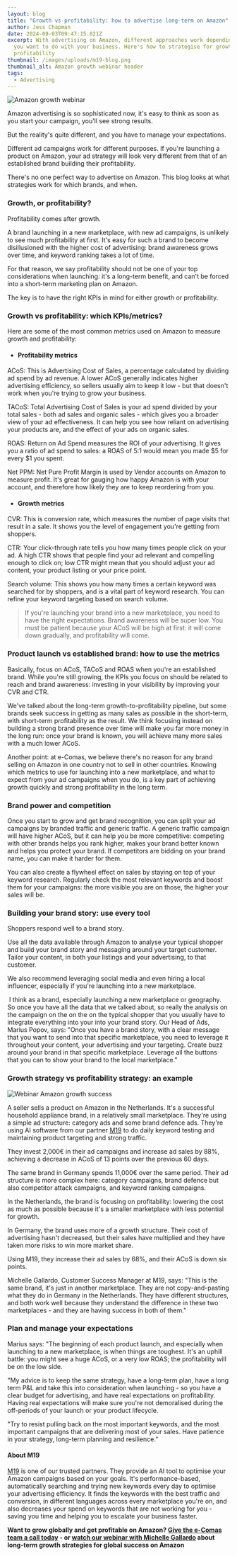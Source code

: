 ```yaml
---
layout: blog
title: "Growth vs profitability: how to advertise long-term on Amazon"
author: Jess Chapman
date: 2024-09-03T09:47:15.021Z
excerpt: With advertising on Amazon, different approaches work depending on what
  you want to do with your business. Here's how to strategise for growth or
  profitability
thumbnail: /images/uploads/m19-blog.png
thumbnail_alt: Amazon growth webinar header
tags:
  - Advertising
---
```

<!--StartFragment-->

![Amazon growth webinar](/images/uploads/m19-blog.png "Amazon growth webinar")

Amazon advertising is so sophisticated now, it's easy to think as soon as you start your campaign, you'll see strong results. 

But the reality's quite different, and you have to manage your expectations.

Different ad campaigns work for different purposes. If you're launching a product on Amazon, your ad strategy will look very different from that of an established brand building their profitability. 

There's no one perfect way to advertise on Amazon. This blog looks at what strategies work for which brands, and when. 

### Growth, or profitability? 

Profitability comes after growth. 

A brand launching in a new marketplace, with new ad campaigns, is unlikely to see much profitability at first. It's easy for such a brand to become disillusioned with the higher cost of advertising: brand awareness grows over time, and keyword ranking takes a lot of time. 

For that reason, we say profitability should not be one of your top considerations when launching: it's a long-term benefit, and can't be forced into a short-term marketing plan on Amazon. 

The key is to have the right KPIs in mind for either growth or profitability. 

### Growth vs profitability: which KPIs/metrics? 

Here are some of the most common metrics used on Amazon to measure growth and profitability: 

* #### Profitability metrics 

ACoS: This is Advertising Cost of Sales, a percentage calculated by dividing ad spend by ad revenue. A lower ACoS generally indicates higher advertising efficiency, so sellers usually aim to keep it low - but that doesn't work when you're trying to grow your business. 

TACoS: Total Advertising Cost of Sales is your ad spend divided by your total sales - both ad sales and organic sales - which gives you a broader view of your ad effectiveness. It can help you see how reliant on advertising your products are, and the effect of your ads on organic sales. 

ROAS: Return on Ad Spend measures the ROI of your advertising. It gives you a ratio of ad spend to sales: a ROAS of 5:1 would mean you made $5 for every $1 you spent.  

Net PPM: Net Pure Profit Margin is used by Vendor accounts on Amazon to measure profit. It's great for gauging how happy Amazon is with your account, and therefore how likely they are to keep reordering from you.

* #### Growth metrics

CVR: This is conversion rate, which measures the number of page visits that result in a sale. It shows you the level of engagement you're getting from shoppers.

CTR: Your click-through rate tells you how many times people click on your ad. A high CTR shows that people find your ad relevant and compelling enough to click on; low CTR might mean that you should adjust your ad content, your product listing or your price point.

Search volume: This shows you how many times a certain keyword was searched for by shoppers, and is a vital part of keyword research. You can refine your keyword targeting based on search volume. 

> If you're launching your brand into a new marketplace, you need to have the right expectations. Brand awareness will be super low. You must be patient because your ACoS will be high at first: it will come down gradually, and profitability will come. 

### Product launch vs established brand: how to use the metrics

Basically, focus on ACoS, TACoS and ROAS when you're an established brand. While you're still growing, the KPIs you focus on should be related to reach and brand awareness: investing in your visibility by improving your CVR and CTR. 

We've talked about the long-term growth-to-profitability pipeline, but some brands seek success in getting as many sales as possible in the short-term, with short-term profitability as the result. We think focusing instead on building a strong brand presence over time will make you far more money in the long run: once your brand is known, you will achieve many more sales with a much lower ACoS. 

Another point: at e-Comas, we believe there's no reason for any brand selling on Amazon in one country not to sell in other countries. Knowing which metrics to use for launching into a new marketplace, and what to expect from your ad campaigns when you do, is a key part of achieving growth quickly and strong profitability in the long term.  

### Brand power and competition

Once you start to grow and get brand recognition, you can split your ad campaigns by branded traffic and generic traffic. A generic traffic campaign will have higher ACoS, but it can help you be more competitive: competing with other brands helps you rank higher, makes your brand better known and helps you protect your brand. If competitors are bidding on your brand name, you can make it harder for them. 

You can also create a flywheel effect on sales by staying on top of your keyword research. Regularly check the most relevant keywords and boost them for your campaigns: the more visible you are on those, the higher your sales will be.

### Building your brand story: use every tool

Shoppers respond well to a brand story.

Use all the data available through Amazon to analyse your typical shopper and build your brand story and messaging around your target customer. Tailor your content, in both your listings and your advertising, to that customer. 

We also recommend leveraging social media and even hiring a local influencer, especially if you're launching into a new marketplace. 

 I think as a brand, especially launching a new marketplace or geography. So once you have all the data that we talked about, so really the analysis on the campaign on the on the on the typical shopper that you usually have to integrate everything into your into your brand story. Our Head of Ads, Marius Popov, says: "Once you have a brand story, with a clear message that you want to send into that specific marketplace, you need to leverage it throughout your content, your advertising and your targeting. Create buzz around your brand in that specific marketplace. Leverage all the buttons that you can to show your brand to the local marketplace."

### Growth strategy vs profitability strategy: an example

![Webinar Amazon growth success](/images/uploads/small-marketplace.jpg "Webinar Amazon growth success")

A seller sells a product on Amazon in the Netherlands. It's a successful household appliance brand, in a relatively small marketplace. They're using a simple ad structure: category ads and some brand defence ads. They're using AI software from our partner [M19](https://www.m19.com/) to do daily keyword testing and maintaining product targeting and strong traffic. 

They invest 2,000€ in their ad campaigns and increase ad sales by 88%, achieving a decrease in ACoS of 13 points over the previous 60 days. 

The same brand in Germany spends 11,000€ over the same period. Their ad structure is more complex here: category campaigns, brand defence but also competitor attack campaigns, and keyword ranking campaigns. 

In the Netherlands, the brand is focusing on profitability: lowering the cost as much as possible because it's a smaller marketplace with less potential for growth. 

In Germany, the brand uses more of a growth structure. Their cost of advertising hasn't decreased, but their sales have multiplied and they have taken more risks to win more market share. 

Using M19, they increase their ad sales by 68%, and their ACoS is down six points. 

Michelle Gallardo, Customer Success Manager at M19, says: "This is the same brand, it's just in another marketplace. They are not copy-and-pasting what they do in Germany in the Netherlands. They have different structures, and both work well because they understand the difference in these two marketplaces - and they are having success in both of them."

### Plan and manage your expectations

Marius says: "The beginning of each product launch, and especially when launching to a new marketplace, is when things are toughest. It's an uphill battle: you might see a huge ACoS, or a very low ROAS; the profitability will be on the low side.

"My advice is to keep the same strategy, have a long-term plan, have a long term P&L and take this into consideration when launching - so you have a clear budget for advertising, and have real expectations on profitability. Having real expectations will make sure you're not demoralised during the off-periods of your launch or your product lifecycle. 

"Try to resist pulling back on the most important keywords, and the most important campaigns that are delivering most of your sales. Have patience in your strategy, long-term planning and resilience."

#### About M19

[M19](https://www.m19.com/) is one of our trusted partners. They provide an AI tool to optimise your Amazon campaigns based on your goals. It's performance-based, automatically searching and trying new keywords every day to optimise your advertising efficiency. It finds the keywords with the best traffic and conversion, in different languages across every marketplace you're on, and also decreases your spend on keywords that are not working for you - saving you time and helping you to escalate your business faster. 

**Want to grow globally and get profitable on Amazon? [Give the e-Comas team a call today](https://e-comas.com/contact.html) - or [watch our webinar with Michelle Gallardo](https://www.youtube.com/watch?v=WH342gII49k&t=2062s) about long-term growth strategies for global success on Amazon**

<!--EndFragment-->